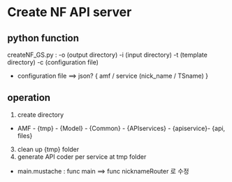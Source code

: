 # Create NF API server
##  python function
createNF_GS.py : -o (output directory) -i (input directory) -t (template directory) -c (configuration file)

- configuration file ==> json?
{ amf / service (nick_name / TSname) }

## operation
1. create directory 
- AMF - {tmp} 
      - {Model} 
      - {Common} 
      - {APIservices} - {apiservice}- {api, files}
3. clean up {tmp} folder
4. generate API coder per service at tmp folder
  -  main.mustache : func main ==> func nicknameRouter 로 수정
